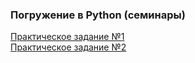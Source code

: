 ### Погружение в Python (семинары)
[Практическое задание №1](https://github.com/ElenaAgapitova/GB_python_part2/tree/master/hw_1)         
[Практическое задание №2](https://github.com/ElenaAgapitova/GB_python_part2/tree/master/hw_2)